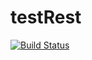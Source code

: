 # testRest
[![Build Status](https://travis-ci.org/NazarKosteckij/testRest.svg?branch=master)](https://travis-ci.org/NazarKosteckij/testRest)
